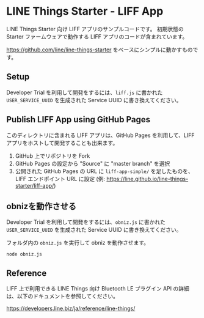 # LINE Things Starter - LIFF App

LINE Things Starter 向け LIFF アプリのサンプルコードです。
初期状態の Starter ファームウェアで動作する LIFF アプリのコードが含まれています。

https://github.com/line/line-things-starter をベースにシンプルに動かすものです。

## Setup

Developer Trial を利用して開発をするには、`liff.js` に書かれた `USER_SERVICE_UUID` を生成された Service UUID に書き換えてください。

## Publish LIFF App using GitHub Pages

このディレクトリに含まれる LIFF アプリは、GitHub Pages を利用して、LIFF アプリをホストして開発することも出来ます。

1. GitHub 上でリポジトリを Fork
2. GitHub Pages の設定から "Source" に "master branch" を選択
3. 公開された GitHub Pages の URL に `liff-app-simple/` を足したものを、LIFF エンドポイント URL に設定
(例: https://line.github.io/line-things-starter/liff-app/)

## obnizを動作させる

Developer Trial を利用して開発をするには、`obniz.js` に書かれた `USER_SERVICE_UUID` を生成された Service UUID に書き換えてください。

フォルダ内の `obniz.js` を実行して obniz を動作させます。

```
node obniz.js
```

## Reference

LIFF 上で利用できる LINE Things 向け Bluetooth LE プラグイン API の詳細は、以下のドキュメントを参照してください。

https://developers.line.biz/ja/reference/line-things/
